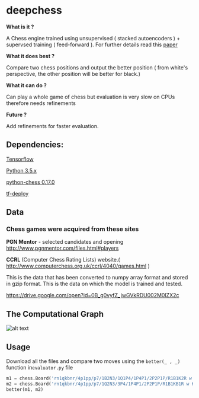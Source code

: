 # deepchess

**What is it ?**

A Chess engine trained using unsupervised ( stacked autoencoders ) + supervsed training ( feed-forward ). For further details read this [ paper](http://www.cs.tau.ac.il/~wolf/papers/deepchess.pdf) 

**What it does best ?**

Compare two chess positions and output the better position ( from white's perspective, the other position will be better for black.)

**What it can do ?**

Can play a whole game of chess but evaluation is very slow on CPUs therefore needs refinements

**Future ?**

Add refinements for faster evaluation.

## Dependencies:

[Tensorflow](https://www.tensorflow.org/)

[Python 3.5.x](https://www.python.org/downloads/release/python-350/)

[ python-chess 0.17.0 ](http://python-chess.readthedocs.io/en/v0.17.0/ )

[ tf-deploy ]( https://github.com/riga/tfdeploy )

## Data

### Chess games were acquired from these sites

**PGN Mentor** - selected candidates and opening http://www.pgnmentor.com/files.html#players

**CCRL** (Computer Chess Rating Lists) website.( http://www.computerchess.org.uk/ccrl/4040/games.html )


This is the data that has been converted to numpy array format and stored in gzip format. This is the data on which the model is trained and tested.

https://drive.google.com/open?id=0B_g0vyfZ_jwGVkRDU002M0lZX2c

## The Computational Graph

![alt text](https://github.com/vajjhala/ChessBot/blob/master/graph.png)

## Usage

Download all the files and  compare two moves using the `better(_ , _)` function in`evaluator.py` file 

``` python
m1 = chess.Board('rn1qkbnr/4p1pp/p7/1B2N3/1Q1P4/1P4P1/2P2P1P/R1B1K2R w KQkq - 0 10') # FEN of move 1
m2 = chess.Board('rn1qkbnr/4p1pp/p7/1Q2N3/3P4/1P4P1/2P2P1P/R1B1KB1R w KQkq - 0 10') # FEN of move 2
better(m1, m2)
```
